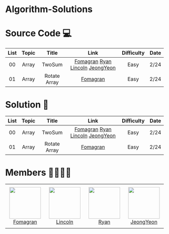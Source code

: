 # Algorithm-Solutions

# Source Code 💻

| List | Topic                          | Title                | Link    | Difficulty |  Date             |
| :--: | :--------------------------: | :-----------------: | :------:  | :---------: |:---------------:|
| 00 | Array | TwoSum |[Fomagran](./Array/TwoSum/TwoSum_Fomagran.js) [Ryan](./data_structure) [Lincoln](./data_structure) [JeongYeon](./data_structure) | Easy | 2/24 |
| 01 | Array | Rotate Array | [Fomagran](./Array/RotateArray/RotateArray_Fomagran.js) | Easy | 2/24 |

# Solution 📝

| List | Topic                          | Title                | Link    | Difficulty |  Date             |
| :--: | :--------------------------: | :-----------------: | :------:  | :---------: |:---------------:|
| 00 | Array | TwoSum |[Fomagran](./Array/TwoSum/TwoSum_Fomagran.md) [Ryan](./data_structure) [Lincoln](./data_structure) [JeongYeon](./data_structure) | Easy | 2/24 |
| 01 | Array | Rotate Array | [Fomagran](./Array/RotateArray/RotateArray_Fomagran.md) | Easy | 2/24 |

# Members 👨‍👨‍👦‍👦

<table>
    <tr height="140px">
        <td align="center" width="130px">
            <a href="https://github.com/fomagran"><img height="100px" width="100px" src="https://user-images.githubusercontent.com/47676921/155339049-0d8a32a8-aa90-4b28-94e5-a3540cc53136.png"/></a>
            <br />
            <a href="https://github.com/tonyfomagran">Fomagran</a>
        </td>
        <td align="center" width="130px">
            <a href="https://github.com/moh008"><img height="100px" width="100px" src="https://user-images.githubusercontent.com/47676921/155339049-0d8a32a8-aa90-4b28-94e5-a3540cc53136.png"/></a>
            <br />
            <a href="https://github.com/moh008">Lincoln</a>
        </td>
        <td align="center" width="130px">
            <a href="https://github.com/RyanDonggunLee"><img height="100px" width="100px" src="https://user-images.githubusercontent.com/47676921/155339049-0d8a32a8-aa90-4b28-94e5-a3540cc53136.png"/></a>
            <br />
            <a href="https://github.com/RyanDonggunLee">Ryan</a>
        </td>
        <td align="center" width="130px">
            <a href="https://github.com/jeongyeon-park"><img height="100px" width="100px" src="https://user-images.githubusercontent.com/47676921/155339049-0d8a32a8-aa90-4b28-94e5-a3540cc53136.png"/></a>
            <br />
            <a href="https://github.com/jeongyeon-park">JeongYeon</a>
        </td>
    </tr>
